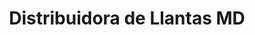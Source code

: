 ---
title: "Distribuidora de Llantas MD"
url: /quetzaltenango/distribuidora-de-llantas-md/
shop: neumáticos
---